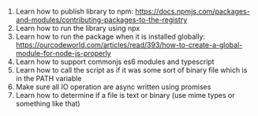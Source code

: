 1. Learn how to publish library to npm: https://docs.npmjs.com/packages-and-modules/contributing-packages-to-the-registry
2. Learn how to run the library using npx
3. Learn how to run the package when it is installed globally: https://ourcodeworld.com/articles/read/393/how-to-create-a-global-module-for-node-js-properly
4. Learn how to support commonjs es6 modules and typescript
5. Learn how to call the script as if it was some sort of binary file which is in the PATH variable
7. Make sure all IO operation are async written using promises
8. Learn how to determine if a file is text or binary (use mime types or something like that)
